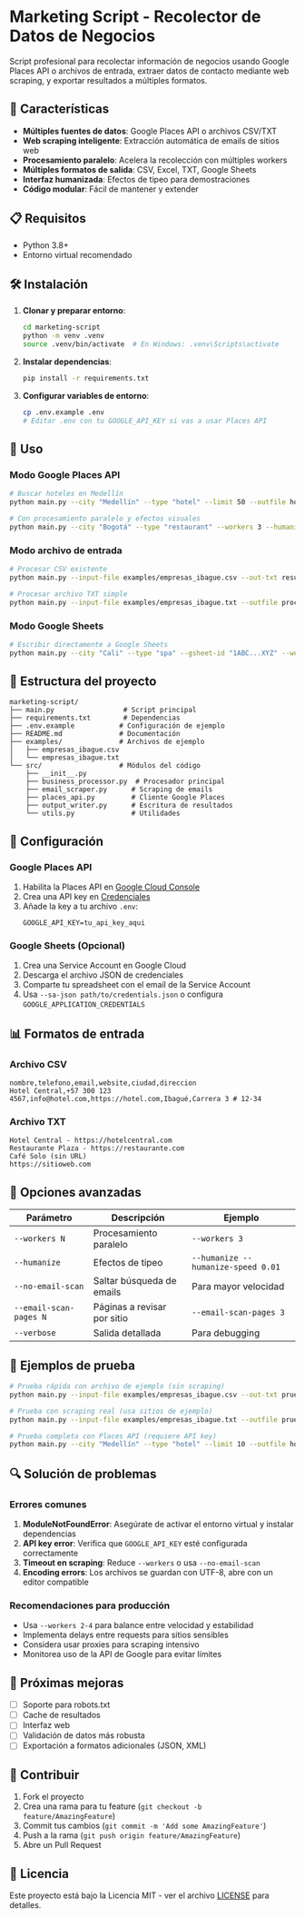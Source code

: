# Marketing Script - Recolector de Datos de Negocios

Script profesional para recolectar información de negocios usando Google Places API o archivos de entrada, extraer datos de contacto mediante web scraping, y exportar resultados a múltiples formatos.

## 🚀 Características

- **Múltiples fuentes de datos**: Google Places API o archivos CSV/TXT
- **Web scraping inteligente**: Extracción automática de emails de sitios web
- **Procesamiento paralelo**: Acelera la recolección con múltiples workers
- **Múltiples formatos de salida**: CSV, Excel, TXT, Google Sheets
- **Interfaz humanizada**: Efectos de tipeo para demostraciones
- **Código modular**: Fácil de mantener y extender

## 📋 Requisitos

- Python 3.8+
- Entorno virtual recomendado

## 🛠️ Instalación

1. **Clonar y preparar entorno**:
   ```bash
   cd marketing-script
   python -m venv .venv
   source .venv/bin/activate  # En Windows: .venv\Scripts\activate
   ```

2. **Instalar dependencias**:
   ```bash
   pip install -r requirements.txt
   ```

3. **Configurar variables de entorno**:
   ```bash
   cp .env.example .env
   # Editar .env con tu GOOGLE_API_KEY si vas a usar Places API
   ```

## 📖 Uso

### Modo Google Places API

```bash
# Buscar hoteles en Medellín
python main.py --city "Medellín" --type "hotel" --limit 50 --outfile hoteles_medellin.xlsx

# Con procesamiento paralelo y efectos visuales
python main.py --city "Bogotá" --type "restaurant" --workers 3 --humanize --outfile restaurantes.csv
```

### Modo archivo de entrada

```bash
# Procesar CSV existente
python main.py --input-file examples/empresas_ibague.csv --out-txt resultados.txt --workers 2

# Procesar archivo TXT simple
python main.py --input-file examples/empresas_ibague.txt --outfile procesados.xlsx --no-email-scan
```

### Modo Google Sheets

```bash
# Escribir directamente a Google Sheets
python main.py --city "Cali" --type "spa" --gsheet-id "1ABC...XYZ" --worksheet "Spas Cali" --sa-json credenciales.json
```

## 📁 Estructura del proyecto

```
marketing-script/
├── main.py                 # Script principal
├── requirements.txt        # Dependencias
├── .env.example           # Configuración de ejemplo
├── README.md              # Documentación
├── examples/              # Archivos de ejemplo
│   ├── empresas_ibague.csv
│   └── empresas_ibague.txt
└── src/                   # Módulos del código
    ├── __init__.py
    ├── business_processor.py  # Procesador principal
    ├── email_scraper.py      # Scraping de emails
    ├── places_api.py         # Cliente Google Places
    ├── output_writer.py      # Escritura de resultados
    └── utils.py              # Utilidades
```

## 🔧 Configuración

### Google Places API

1. Habilita la Places API en [Google Cloud Console](https://console.cloud.google.com/apis/library/places-backend.googleapis.com)
2. Crea una API key en [Credenciales](https://console.cloud.google.com/apis/credentials)
3. Añade la key a tu archivo `.env`:
   ```
   GOOGLE_API_KEY=tu_api_key_aqui
   ```

### Google Sheets (Opcional)

1. Crea una Service Account en Google Cloud
2. Descarga el archivo JSON de credenciales
3. Comparte tu spreadsheet con el email de la Service Account
4. Usa `--sa-json path/to/credentials.json` o configura `GOOGLE_APPLICATION_CREDENTIALS`

## 📊 Formatos de entrada

### Archivo CSV
```csv
nombre,telefono,email,website,ciudad,direccion
Hotel Central,+57 300 123 4567,info@hotel.com,https://hotel.com,Ibagué,Carrera 3 # 12-34
```

### Archivo TXT
```
Hotel Central - https://hotelcentral.com
Restaurante Plaza - https://restaurante.com
Café Solo (sin URL)
https://sitioweb.com
```

## 🎯 Opciones avanzadas

| Parámetro | Descripción | Ejemplo |
|-----------|-------------|---------|
| `--workers N` | Procesamiento paralelo | `--workers 3` |
| `--humanize` | Efectos de tipeo | `--humanize --humanize-speed 0.01` |
| `--no-email-scan` | Saltar búsqueda de emails | Para mayor velocidad |
| `--email-scan-pages N` | Páginas a revisar por sitio | `--email-scan-pages 3` |
| `--verbose` | Salida detallada | Para debugging |

## 🧪 Ejemplos de prueba

```bash
# Prueba rápida con archivo de ejemplo (sin scraping)
python main.py --input-file examples/empresas_ibague.csv --out-txt prueba.txt --no-email-scan

# Prueba con scraping real (usa sitios de ejemplo)
python main.py --input-file examples/empresas_ibague.txt --outfile prueba.xlsx --workers 2

# Prueba completa con Places API (requiere API key)
python main.py --city "Medellín" --type "hotel" --limit 10 --outfile hoteles_test.csv --humanize
```

## 🔍 Solución de problemas

### Errores comunes

1. **ModuleNotFoundError**: Asegúrate de activar el entorno virtual y instalar dependencias
2. **API key error**: Verifica que `GOOGLE_API_KEY` esté configurada correctamente
3. **Timeout en scraping**: Reduce `--workers` o usa `--no-email-scan`
4. **Encoding errors**: Los archivos se guardan con UTF-8, abre con un editor compatible

### Recomendaciones para producción

- Usa `--workers 2-4` para balance entre velocidad y estabilidad
- Implementa delays entre requests para sitios sensibles
- Considera usar proxies para scraping intensivo
- Monitorea uso de la API de Google para evitar límites

## 📝 Próximas mejoras

- [ ] Soporte para robots.txt
- [ ] Cache de resultados
- [ ] Interfaz web
- [ ] Validación de datos más robusta
- [ ] Exportación a formatos adicionales (JSON, XML)

## 🤝 Contribuir

1. Fork el proyecto
2. Crea una rama para tu feature (`git checkout -b feature/AmazingFeature`)
3. Commit tus cambios (`git commit -m 'Add some AmazingFeature'`)
4. Push a la rama (`git push origin feature/AmazingFeature`)
5. Abre un Pull Request

## 📄 Licencia

Este proyecto está bajo la Licencia MIT - ver el archivo [LICENSE](LICENSE) para detalles.

